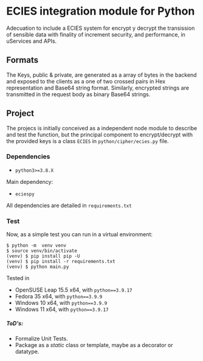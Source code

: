 # ECIES integration module for Python
Adecuation to include a ECIES system for encrypt y decrypt the transission of sensible data with 
finality of increment security, and performance, in uServices and APIs.

## Formats
The Keys, public & private, are generated as a array of bytes in the backend and exposed to the 
clients as a one of two crossed pairs in Hex representation and Base64 string format. 
Similarly, encrypted strings are transmitted in the request body as binary Base64 strings.

## Project
The projecs is initially conceived as a independent node module to describe and test the function, 
but the principal component to encrypt/decrypt with the provided keys is a class `ECIES` in 
`python/cipher/ecies.py` file.


### Dependencies
- `python3>=3.8.X`

Main dependency:
- `eciespy`

All dependencies are detailed in `requirements.txt`

### Test
Now, as a simple test you can run in a virtual environment:

```shell
$ python -m  venv venv
$ source venv/bin/activate
(venv) $ pip install pip -U
(venv) $ pip install -r requirements.txt
(venv) $ python main.py
```

Tested in
- OpenSUSE Leap 15.5 x64, with `python==3.9.17`
- Fedora 35 x64, with `python==3.9.9`
- Windows 10 x64, with `python==3.9.9`
- Windows 11 x64, with `python==3.9.17`


##### ToD's: 
- Formalize Unit Tests.
- Package as a _static_ class or template, maybe as a decorator or datatype.
